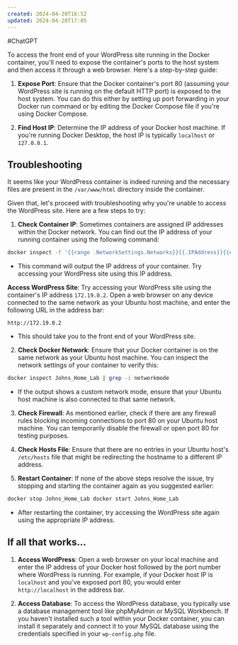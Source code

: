 ```yaml
---
created: 2024-04-20T16:52
updated: 2024-04-20T17:05
---
```



#ChatGPT 

To access the front end of your WordPress site running in the Docker container, you'll need to expose the container's ports to the host system and then access it through a web browser. Here's a step-by-step guide:

1. **Expose Port**: Ensure that the Docker container's port 80 (assuming your WordPress site is running on the default HTTP port) is exposed to the host system. You can do this either by setting up port forwarding in your Docker run command or by editing the Docker Compose file if you're using Docker Compose.
    
2. **Find Host IP**: Determine the IP address of your Docker host machine. If you're running Docker Desktop, the host IP is typically `localhost` or `127.0.0.1`.

## Troubleshooting

It seems like your WordPress container is indeed running and the necessary files are present in the `/var/www/html` directory inside the container.

Given that, let's proceed with troubleshooting why you're unable to access the WordPress site. Here are a few steps to try:

1. **Check Container IP**: Sometimes containers are assigned IP addresses within the Docker network. You can find out the IP address of your running container using the following command:
```bash
docker inspect -f '{{range .NetworkSettings.Networks}}{{.IPAddress}}{{end}}' Johns_Home_Lab
```

- This command will output the IP address of your container. Try accessing your WordPress site using this IP address.


**Access WordPress Site**: Try accessing your WordPress site using the container's IP address `172.19.0.2`. Open a web browser on any device connected to the same network as your Ubuntu host machine, and enter the following URL in the address bar:

```
http://172.19.0.2
```
 - This should take you to the front end of your WordPress site.

2. **Check Docker Network**: Ensure that your Docker container is on the same network as your Ubuntu host machine. You can inspect the network settings of your container to verify this:
```bash
docker inspect Johns_Home_Lab | grep -i networkmode
```
- If the output shows a custom network mode, ensure that your Ubuntu host machine is also connected to that same network.

3. **Check Firewall**: As mentioned earlier, check if there are any firewall rules blocking incoming connections to port 80 on your Ubuntu host machine. You can temporarily disable the firewall or open port 80 for testing purposes.
  
4. **Check Hosts File**: Ensure that there are no entries in your Ubuntu host's `/etc/hosts` file that might be redirecting the hostname to a different IP address.

5. **Restart Container**: If none of the above steps resolve the issue, try stopping and starting the container again as you suggested earlier:
```bash
docker stop Johns_Home_Lab docker start Johns_Home_Lab
```
- After restarting the container, try accessing the WordPress site again using the appropriate IP address.

## If all that works...

1. **Access WordPress**: Open a web browser on your local machine and enter the IP address of your Docker host followed by the port number where WordPress is running. For example, if your Docker host IP is `localhost` and you've exposed port 80, you would enter `http://localhost` in the address bar.
    
2. **Access Database**: To access the WordPress database, you typically use a database management tool like phpMyAdmin or MySQL Workbench. If you haven't installed such a tool within your Docker container, you can install it separately and connect it to your MySQL database using the credentials specified in your `wp-config.php` file.

